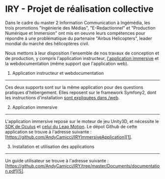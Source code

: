 IRY - Projet de réalisation collective
========================

Dans le cadre du master 2 Information Communication à Ingémédia, les trois promotions 
"Ingénierie des Médias", "E-Redactionnel" et "Production Numérique et Immersion" ont
mis en oeuvre leurs compétences pour répondre à une problématique du partenaire 
"Airbus Helicopters", leader mondial du marché des hélicoptères civil.

Nous mettons à leur disposition l'ensemble de nos travaux de conception et de production, 
y compris l'application instructeur, [l'application immersive][1] et la webdocumentation (même support que l'application web).

1) Application instructeur et webdocumentation
----------------------------------
Ces deux supports sont sur la même application pour des questions pratiques d'hébergement.
Elles reposent sur le framework Symfony2, dont les instructions d'installation [sont expliquées dans /web][2].

2) Application immersive
----------------------------------
L'application immersive repose sur le moteur de jeu Unity3D, et nécessite le [SDK de Oculus][3] et [celui du Leap Motion][4].
Le dépot Github de cette application se trouve à l'adresse suivante : [https://github.com/AndyCamicci/IRYImmersiveApplication][1].

3) Installation et utilisation des applications
----------------------------------
Un guide utilisateur se trouve à l'adresse suivante : [https://github.com/AndyCamicci/IRY/tree/master/Documents/documentation.pdf][5].

[1]:  https://github.com/AndyCamicci/IRYImmersiveApplication
[2]:  https://github.com/AndyCamicci/IRY/tree/master/web#readme
[3]:  https://developer.oculus.com/downloads/#version=0.4.4-beta
[4]:  https://developer.leapmotion.com/
[5]:  https://github.com/AndyCamicci/IRY/tree/master/Documents/documentation.pdf?raw=true